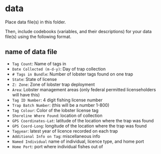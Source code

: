 # data

Place data file(s) in this folder.

Then, include codebooks (variables, and their descriptions) for your data file(s) using the following format.

## name of data file

- `Tag Count`: Name of tags in 
- `Date Collected (m-d-y)`: Day of trap collection 
- `# Tags in Bundle`: Number of lobster tags found on one trap   
- `State`: State of license 
- `Z: Zone`: Zone of lobster trap deployment 
- `Area`: Lobster management areas (only federal permitted licenseholders will have this)
- `Tag ID Number`: 4 digit fishing license number 
- `Trap Batch Number`: (this will be a number 1-800)
- `Tag Colour`: Color of the lobster license tag
- `Shoreline Where Found`: location of collection 
- `GPS Coordinates-Lat`: latitude of the location where the trap was found
- `GPS Coord-Long`: longitude of the location where the trap was found
- `Tagyear`: latest year of licence recorded on each trap   
- `Additional Info on Tag`: miscellaneous info
- `Named Individual` name of individual, licence type, and home port 
- `Home Port`: port where individual fishes out of
